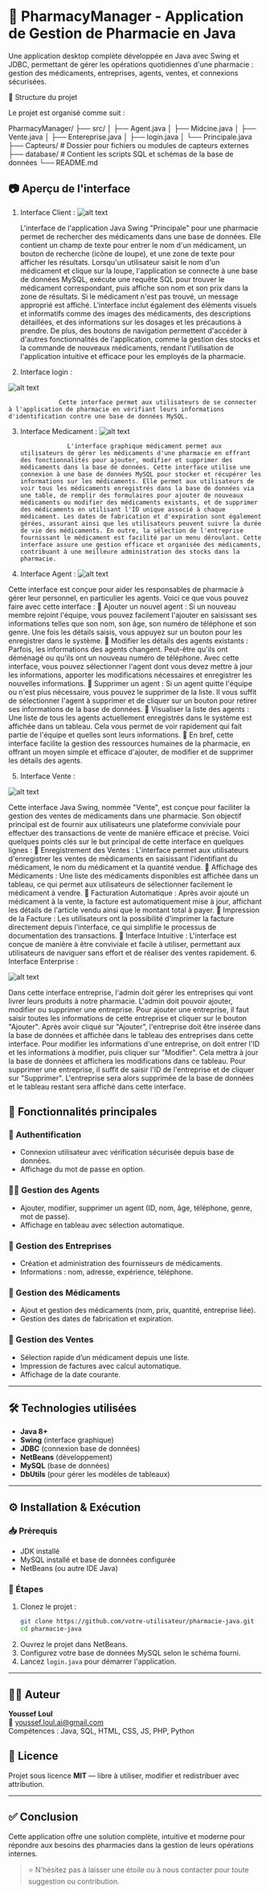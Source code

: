 # 💊 PharmacyManager - Application de Gestion de Pharmacie en Java

Une application desktop complète développée en Java avec Swing et JDBC, permettant de gérer les opérations quotidiennes d'une pharmacie : gestion des médicaments, entreprises, agents, ventes, et connexions sécurisées.

📁 Structure du projet

Le projet est organisé comme suit :

PharmacyManager/
├── src/
│   ├── Agent.java
│   ├── Midcine.java
│   ├── Vente.java
│   ├── Entereprise.java
│   ├── login.java
│   └── Principale.java
├── Capteurs/           # Dossier pour fichiers ou modules de capteurs externes
├── database/           # Contient les scripts SQL et schémas de la base de données
└── README.md

## 📷 Aperçu de l'interface


 
1.	Interface Client : 
 ![alt text](Capteurs/image22.jpg)
 
 
       L'interface de l'application Java Swing "Principale" pour une pharmacie permet de rechercher des médicaments dans une base de données. Elle contient un champ de texte pour entrer le nom d'un médicament, un bouton de recherche (icône de loupe), et une zone de texte pour afficher les résultats. Lorsqu'un utilisateur saisit le nom d'un médicament et clique sur la loupe, l'application se connecte à une base de données MySQL, exécute une requête SQL pour trouver le médicament correspondant, puis affiche son nom et son prix dans la zone de résultats. Si le médicament n'est pas trouvé, un message approprié est affiché. L'interface inclut également des éléments visuels et informatifs comme des images des médicaments, des descriptions détaillées, et des informations sur les dosages et les précautions à prendre. De plus, des boutons de navigation permettent d'accéder à d'autres fonctionnalités de l'application, comme la gestion des stocks et la commande de nouveaux médicaments, rendant l'utilisation de l'application intuitive et efficace pour les employés de la pharmacie. 
 
2.	Interface login :  
 	 
 
![alt text](Capteurs/image23.jpg)
                      
                  Cette interface permet aux utilisateurs de se connecter à l'application de pharmacie en vérifiant leurs informations d'identification contre une base de données MySQL. 
 
3.	Interface Medicament : 
                            ![alt text](Capteurs/image24.jpg) 
 
 
                     L'interface graphique médicament permet aux utilisateurs de gérer les médicaments d'une pharmacie en offrant des fonctionnalités pour ajouter, modifier et supprimer des médicaments dans la base de données. Cette interface utilise une connexion à une base de données MySQL pour stocker et récupérer les informations sur les médicaments. Elle permet aux utilisateurs de voir tous les médicaments enregistrés dans la base de données via une table, de remplir des formulaires pour ajouter de nouveaux médicaments ou modifier des médicaments existants, et de supprimer des médicaments en utilisant l'ID unique associé à chaque médicament. Les dates de fabrication et d'expiration sont également gérées, assurant ainsi que les utilisateurs peuvent suivre la durée de vie des médicaments. En outre, la sélection de l'entreprise fournissant le médicament est facilité par un menu déroulant. Cette interface assure une gestion efficace et organisée des médicaments, contribuant à une meilleure administration des stocks dans la pharmacie. 
 
4.	Interface Agent : 
                                  ![alt text](Capteurs/image25.jpg)
 
 
Cette interface est conçue pour aider les responsables de pharmacie à gérer leur personnel, en particulier les agents. Voici ce que vous pouvez faire avec cette interface : 
	Ajouter un nouvel agent : Si un nouveau membre rejoint l'équipe, vous pouvez facilement l'ajouter en saisissant ses informations telles que son nom, son âge, son numéro de téléphone et son genre. Une fois les détails saisis, vous appuyez sur un bouton pour les enregistrer dans le système. 
	Modifier les détails des agents existants : Parfois, les informations des agents changent. Peut-être qu'ils ont déménagé ou qu'ils ont un nouveau numéro de téléphone. Avec cette interface, vous pouvez sélectionner l'agent dont vous devez mettre à jour les informations, apporter les modifications nécessaires et enregistrer les nouvelles informations. 
	Supprimer un agent : Si un agent quitte l'équipe ou n'est plus nécessaire, vous pouvez le supprimer de la liste. Il vous suffit de sélectionner l'agent à supprimer et de cliquer sur un bouton pour retirer ses informations de la base de données. 
	Visualiser la liste des agents : Une liste de tous les agents actuellement enregistrés dans le système est affichée dans un tableau. Cela vous permet de voir rapidement qui fait partie de l'équipe et quelles sont leurs informations. 
	En bref, cette interface facilite la gestion des ressources humaines de la pharmacie, en offrant un moyen simple et efficace d'ajouter, de modifier et de supprimer les détails des agents. 
 
5.	Interface Vente : 

   ![alt text](Capteurs/image26.png)
 
  
Cette interface Java Swing, nommée "Vente", est conçue pour faciliter la gestion des ventes de médicaments dans une pharmacie. Son objectif principal est de fournir aux utilisateurs une plateforme conviviale pour effectuer des transactions de vente de manière efficace et précise. 
Voici quelques points clés sur le but principal de cette interface en quelques lignes : 
	Enregistrement des Ventes : L'interface permet aux utilisateurs d'enregistrer les ventes de médicaments en saisissant l'identifiant du médicament, le nom du médicament et la quantité vendue. 
	Affichage des Médicaments : Une liste des médicaments disponibles est affichée dans un tableau, ce qui permet aux utilisateurs de sélectionner facilement le médicament à vendre. 
	Facturation Automatique : Après avoir ajouté un médicament à la vente, la facture est automatiquement mise à jour, affichant les détails de l'article vendu ainsi que le montant total à payer. 
	Impression de la Facture : Les utilisateurs ont la possibilité d'imprimer la facture directement depuis l'interface, ce qui simplifie le processus de documentation des transactions. 
	Interface Intuitive : L'interface est conçue de manière à être conviviale et facile à utiliser, permettant aux utilisateurs de naviguer sans effort et de réaliser des ventes rapidement. 
6.	Interface Enterprise : 
  
  ![alt text](Capteurs/image27.png)
  
  Dans cette interface entreprise, l'admin doit gérer les entreprises qui vont livrer leurs produits à notre pharmacie. L'admin doit pouvoir ajouter, modifier ou supprimer une entreprise. Pour ajouter une entreprise, il faut saisir toutes les informations de cette entreprise et cliquer sur le bouton "Ajouter". Après avoir cliqué sur "Ajouter", l'entreprise doit être insérée dans la base de données et affichée dans le tableau des entreprises dans cette interface. Pour modifier les informations d'une entreprise, on doit entrer l'ID et les informations à modifier, puis cliquer sur "Modifier". Cela mettra à jour la base de données et affichera les modifications dans ce tableau. Pour supprimer une entreprise, il suffit de saisir l'ID de l'entreprise et de cliquer sur "Supprimer". L'entreprise sera alors supprimée de la base de données et le tableau restant sera affiché dans cette interface. 


## 🎯 Fonctionnalités principales

### 🔐 Authentification
- Connexion utilisateur avec vérification sécurisée depuis base de données.
- Affichage du mot de passe en option.

### 👨‍⚕️ Gestion des Agents
- Ajouter, modifier, supprimer un agent (ID, nom, âge, téléphone, genre, mot de passe).
- Affichage en tableau avec sélection automatique.

### 🏢 Gestion des Entreprises
- Création et administration des fournisseurs de médicaments.
- Informations : nom, adresse, expérience, téléphone.

### 💊 Gestion des Médicaments
- Ajout et gestion des médicaments (nom, prix, quantité, entreprise liée).
- Gestion des dates de fabrication et expiration.

### 💸 Gestion des Ventes
- Sélection rapide d’un médicament depuis une liste.
- Impression de factures avec calcul automatique.
- Affichage de la date courante.

---

## 🛠️ Technologies utilisées

- **Java 8+**
- **Swing** (interface graphique)
- **JDBC** (connexion base de données)
- **NetBeans** (développement)
- **MySQL** (base de données)
- **DbUtils** (pour gérer les modèles de tableaux)

---

## ⚙️ Installation & Exécution

### 📥 Prérequis
- JDK installé
- MySQL installé et base de données configurée
- NetBeans (ou autre IDE Java)

### 📌 Étapes
1. Clonez le projet :
   ```bash
   git clone https://github.com/votre-utilisateur/pharmacie-java.git
   cd pharmacie-java
   ```
2. Ouvrez le projet dans NetBeans.
3. Configurez votre base de données MySQL selon le schéma fourni.
4. Lancez `login.java` pour démarrer l'application.

---

## 👨‍💻 Auteur

**Youssef Loul**  
📧 youssef.loul.ai@gmail.com  
Compétences : Java, SQL, HTML, CSS, JS, PHP, Python
## 📄 Licence

Projet sous licence **MIT** — libre à utiliser, modifier et redistribuer avec attribution.

---

## ✅ Conclusion

Cette application offre une solution complète, intuitive et moderne pour répondre aux besoins des pharmacies dans la gestion de leurs opérations internes. 

> ⭐ N'hésitez pas à laisser une étoile ou à nous contacter pour toute suggestion ou contribution.

